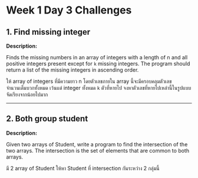 # Week 1 Day 3 Challenges

## 1. Find missing integer

**Description:**  

Finds the missing numbers in an array of integers with a length of n and all positive integers present except for `k` missing integers. The program should return a list of the missing integers in ascending order.

ให้ array of integers ที่มีความยาว n โดยตัวเลขภายใน array นี้จะมีครอบคลุมตัวเลขจำนวนเต็มบวกทั้งหมด เว้นแต่ integer ทั้งหมด `k` ตัวที่หายไป จงหาตัวเลขที่หายไปเหล่านี้ในรูปแบบจัดเรียงจากน้อยไปมาก

---

## 2. Both group student

**Description:**  

Given two arrays of Student, write a program to find the intersection of the two arrays. The intersection is the set of elements that are common to both arrays.

มี 2 array of Student ให้หา Student ที่ intersection กันระหว่าง 2 กลุ่มนี้
